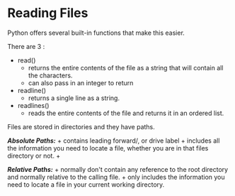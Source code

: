 # Reading Files

Python offers several built-in functions that make this easier.

There are 3 :

+ read()
    + returns the entire contents of the file as a string that will contain all the characters.
    + can also pass in an integer to return
+ readline()
    + returns a single line as a string.
+ readlines()
    + reads the entire contents of the file and returns it in an ordered list.

Files are stored in directories and they have paths.

***Absolute Paths:***
    + contains leading forward/, or drive label
    + includes all the information you need to locate a file, whether you are in that files directory or not.
    + 

***Relative Paths:***
    + normally don't contain any reference to the root directory and  normally relative to the calling file. 
    + only includes the information you need to locate a file in your current working directory.